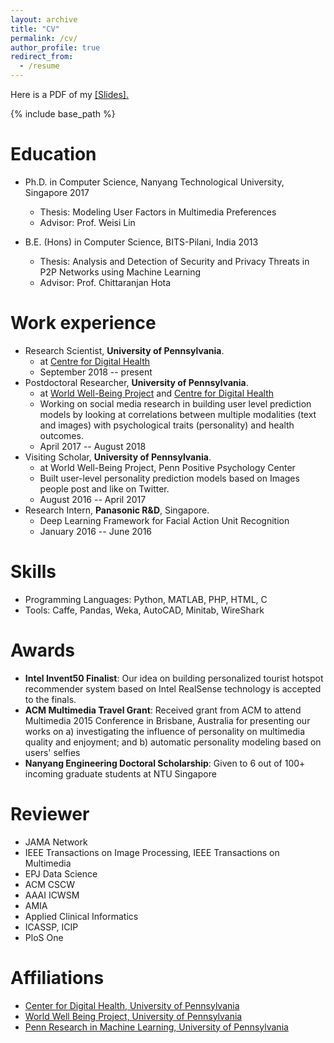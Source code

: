 ```yaml
---
layout: archive
title: "CV"
permalink: /cv/
author_profile: true
redirect_from:
  - /resume
---
```


Here is a PDF of my <u>[[Slides]](https://chandrasg.github.io/chandrasg.github.io/files/CV_Sharath_Chandra_May19.pdf).</u>


{% include base_path %}

Education
======
* Ph.D. in Computer Science, Nanyang Technological University, Singapore 2017
    + Thesis: Modeling User Factors in Multimedia Preferences
    + Advisor: Prof. Weisi Lin

* B.E. (Hons) in Computer Science, BITS-Pilani, India 2013
    + Thesis: Analysis and Detection of Security and Privacy Threats in P2P Networks using Machine Learning
    + Advisor: Prof. Chittaranjan Hota

Work experience
======
* Research Scientist, **University of Pennsylvania**.
    + at [Centre for Digital Health](http://socialmedialab.upenn.edu/team)
    - September 2018 -- present
* Postdoctoral Researcher, **University of Pennsylvania**.
    + at [World Well-Being Project](http://wwbp.org) and [Centre for Digital Health](http://socialmedialab.upenn.edu/team)
    + Working on social media research in building user level prediction models by looking at correlations between multiple modalities (text and images) with psychological traits (personality) and health outcomes.
    - April 2017 -- August 2018
* Visiting Scholar, **University of Pennsylvania**.
    + at World Well-Being Project, Penn Positive Psychology Center
    + Built user-level personality prediction models based on Images people post and like on Twitter.
    - August 2016 -- April 2017
* Research Intern, **Panasonic R&D**, Singapore.   
    + Deep Learning Framework for Facial Action Unit Recognition   
    - January 2016 -- June 2016   
  
Skills
======
* Programming Languages: Python, MATLAB, PHP, HTML, C
* Tools: Caffe, Pandas, Weka, AutoCAD, Minitab, WireShark

Awards
======
* **Intel Invent50 Finalist**: Our idea on building personalized tourist hotspot recommender system based on Intel RealSense technology is accepted to the finals.
* **ACM Multimedia Travel Grant**: Received grant from ACM to attend Multimedia 2015 Conference in Brisbane, Australia for presenting our works on a) investigating the influence of personality on multimedia quality and enjoyment; and b) automatic personality modeling based on users' selfies
* **Nanyang Engineering Doctoral Scholarship**: Given to 6 out of 100+ incoming graduate students at NTU Singapore

Reviewer
======
* JAMA Network
* IEEE Transactions on Image Processing, IEEE Transactions on Multimedia
* EPJ Data Science
* ACM CSCW
* AAAI ICWSM
* AMIA
* Applied Clinical Informatics
* ICASSP, ICIP
* PloS One
 

Affiliations
======
* [Center for Digital Health, University of Pennsylvania](http://centerfordigitalhealth.upenn.edu/)
* [World Well Being Project, University of Pennsylvania](http://wwbp.org/)
* [Penn Research in Machine Learning, University of Pennsylvania](https://priml.upenn.edu/)


